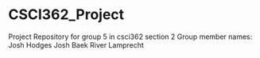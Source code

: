 # CSCI362_Project
Project Repository for group 5 in csci362 section 2
Group member names:
    Josh Hodges
    Josh Baek
    River Lamprecht
